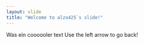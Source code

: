 ```yaml
---
layout: slide
title: "Welcome to alzo425`s slide!"
---
```

Was ein coooooler text
Use the left arrow to go back!